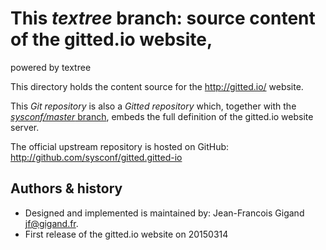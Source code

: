 # This _textree_ branch: source content of the gitted.io website,
  powered by textree

This directory holds the content source for the http://gitted.io/
website.

This *Git repository* is also a *Gitted repository* which, together
with the [_sysconf/master_ branch](tree/sysconf/master), embeds the
full definition of the gitted.io website server.

The official upstream repository is hosted on GitHub:
http://github.com/sysconf/gitted.gitted-io

## Authors & history

* Designed and implemented is maintained by: Jean-Francois Gigand jf@gigand.fr.
* First release of the gitted.io website on 20150314
